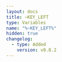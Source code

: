```yaml
---
layout: docs
title: ~KEY_LEFT
type: Variables
name: "%~KEY_LEFT%"
hidden: true
changelog:
  - type: Added
    version: v0.8.2
---
```

